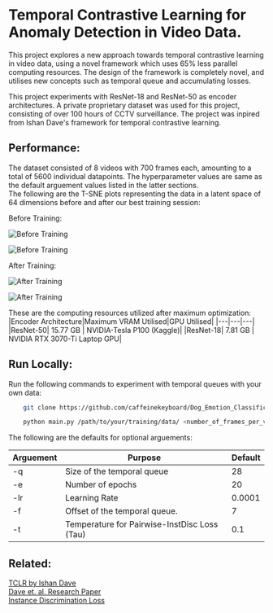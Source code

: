 
# Temporal Contrastive Learning for Anomaly Detection in Video Data.

This project explores a new approach towards temporal contrastive learning in video data, using a novel framework which uses 65% less parallel computing resources. The design of the framework is completely novel, and utilises new concepts such as temporal queue and accumulating losses.

This project experiments with ResNet-18 and ResNet-50 as encoder architectures. A private proprietary dataset was used for this project, consisting of over 100 hours of CCTV surveillance. The project was inpired from Ishan Dave's framework for temporal contrastive learning.


## Performance:

The dataset consisted of 8 videos with 700 frames each, amounting to a total of 5600 individual datapoints. The hyperparameter values are same as the default arguement values listed in the latter sections.\
The following are the T-SNE plots representing the data in a latent space of 64 dimensions before and after our best training session:


Before Training:

![Before Training](https://github.com/caffeinekeyboard/TCLR_Anomaly_Detection/assets/96489029/ce015ff9-c2ab-460c-8c59-aee01197ebd3)

![Before Training](https://github.com/caffeinekeyboard/TCLR_Anomaly_Detection/assets/96489029/ebb4e9f1-463d-4ca9-ade7-a6a1dd7cb2fc)



After Training:

![After Training](https://github.com/caffeinekeyboard/TCLR_Anomaly_Detection/assets/96489029/13d2bff4-025f-4952-950f-42d2e44d9b69)

![After Training](https://github.com/caffeinekeyboard/TCLR_Anomaly_Detection/assets/96489029/7184b5cd-3d16-4bd9-8edd-1618aff9dff3)

These are the computing resources utilized after maximum optimization:
|Encoder Architecture|Maximum VRAM Utilised|GPU Utilised|
|---|---|---|
|ResNet-50| 15.77 GB | NVIDIA-Tesla P100 (Kaggle)|
|ResNet-18| 7.81 GB | NVIDIA RTX 3070-Ti Laptop GPU|

## Run Locally:

Run the following commands to experiment with temporal queues with your own data:

```bash
    git clone https://github.com/caffeinekeyboard/Dog_Emotion_Classification.git
```
```bash
    python main.py /path/to/your/training/data/ <number_of_frames_per_video> 
```  

The following are the defaults for optional arguements:

|Arguement|Purpose|Default|
|---|---|---|
|-q|Size of the temporal queue|28|
|-e|Number of epochs|20|
|-lr|Learning Rate|0.0001|
|-f|Offset of the temporal queue.|7|
|-t|Temperature for Pairwise-InstDisc Loss (Tau)|0.1|

## Related:

[TCLR by Ishan Dave](https://github.com/DAVEISHAN/TCLR)\
[Dave et. al. Research Paper](https://arxiv.org/abs/2101.07974)\
[Instance Discrimination Loss](https://arxiv.org/abs/2103.15916)

